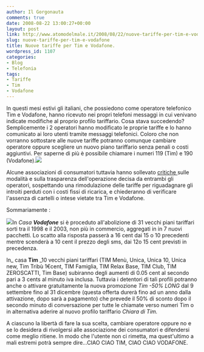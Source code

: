 ```yaml
---
author: Il Gorgonauta
comments: true
date: 2008-08-22 13:00:27+00:00
layout: post
link: http://www.atomodelmale.it/2008/08/22/nuove-tariffe-per-tim-e-vodafone/
slug: nuove-tariffe-per-tim-e-vodafone
title: Nuove tariffe per Tim e Vodafone.
wordpress_id: 1107
categories:
- Blog
- Telefonia
tags:
- Tariffe
- Tim
- Vodafone
---
```


In questi mesi estivi gli italiani, che possiedono come operatore telefonico Tim e Vodafone, hanno ricevuto nei propri telefoni messaggi in cui venivano indicate modifiche al proprio profilo tariffario. Cosa stava succedendo? Semplicemente i 2 operatori hanno modificato le proprie tariffe e lo hanno comunicato ai loro utenti tramite messaggi telefonici. Coloro che non vorranno sottostare alle nuove tariffe potranno comunque cambiare operatore oppure scegliere un nuovo piano tariffario senza penali o costi aggiuntivi. Per saperne di più è possibile chiamare i numeri 119 (Tim) e 190 (Vodafone).![](http://www.atomodelmale.it/wp-content/uploads/2008/10/tim.jpg)

Alcune associazioni di consumatori tuttavia hanno sollevato [critiche ](http://www.lastampa.it/redazione/cmsSezioni/economia/200808articoli/35845girata.asp)sulle modalità e sulla trasparenza dell'operazione decisa da entrambi gli operatori, sospettando una rimodulazione delle tariffe per riguadagnare gli introiti perduti con i costi fissi di ricarica, e chiederanno di verificare l'assenza di cartelli o intese vietate tra Tim e Vodafone.

<!-- more -->


Sommariamente :

![](http://www.atomodelmale.it/wp-content/uploads/2008/10/vodafone.jpg)In _Casa **Vodafone**_ si è proceduto all'abolizione di 31 vecchi piani tariffari sorti tra il 1998 e il 2003, non più in commercio, aggregati in in 7 nuovi pacchetti. Lo scatto alla risposta passerà a 16 cent dai 15 o 10 precedenti mentre scenderà a 10 cent il prezzo degli sms, dai 12o 15 cent previsti in precedenza.

In_ casa **Tim** _10 vecchi piani tariffari (TIM Menù, Unica, Unica 10, Unica new, Tim Tribù 1€cent, TIM Famiglia, TIM Relax Base, TIM Club, TIM ZEROSCATTI, Tim Base) subiranno degli aumenti di 0.05 cent al secondo pari a 3 cents al minuto iva inclusa. Tuttavia  i detentori di tali profili potranno anche o attivare gratuitamente la nuova promozione _Tim -50% LONG_ dal 9 settembre fino al 31 dicembre (questa offerta durerà fino ad un anno dalla attivazione, dopo sarà a pagamento) che prevede il 50% di sconto dopo il secondo minuto di conversazione per tutte le chiamate verso numeri Tim o in alternativa aderire al nuovo profilo tariffario _Chiara di Tim._


A ciascuno la libertà di fare la sua scelta, cambiare operatore oppure no e se lo desidera di rivolgersi alle associazione dei consumatori e  difendersi come meglio ritiene. In modo che l'utente non ci rimetta, ma quest'ultimo a mali estremi potrà sempre dire...CIAO CIAO TIM, CIAO CIAO VODAFONE.

